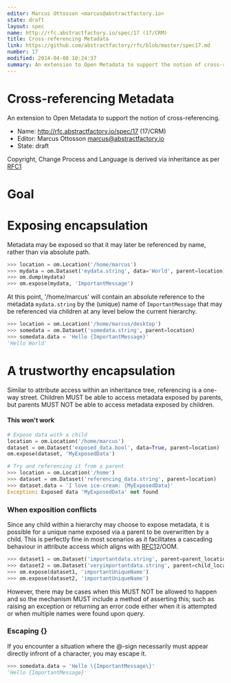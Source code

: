```yaml
---
editor: Marcus Ottosson <marcus@abstractfactory.io>
state: draft
layout: spec
name: http://rfc.abstractfactory.io/spec/17 (17/CRM)
title: Cross-referencing Metadata
link: https://github.com/abstractfactory/rfc/blob/master/spec17.md
number: 17
modified: 2014-04-08 10:24:37
summary: An extension to Open Metadata to support the notion of cross-referencing.
---
```


# Cross-referencing Metadata

An extension to Open Metadata to support the notion of cross-referencing.

* Name: http://rfc.abstractfactory.io/spec/17 (17/CRM)
* Editor: Marcus Ottosson <marcus@abstractfactory.io>
* State: draft

Copyright, Change Process and Language is derived via inheritance as per [RFC1](http://rfc.abstractfactory.io/spec/1)

# Goal

# Exposing encapsulation

Metadata may be exposed so that it may later be referenced by name, rather than via absolute path.

```python
>>> location = om.Location('/home/marcus')
>>> mydata = om.Dataset('mydata.string', data='World', parent=location)
>>> om.dump(mydata)
>>> om.expose(mydata, 'ImportantMessage')
```

At this point, '/home/marcus' will contain an absolute reference to the metadata `mydata.string` by the (unique) name of `ImportantMessage` that may be referenced via children at any level below the current hierarchy.

```python
>>> location = om.Location('/home/marcus/desktop')
>>> somedata = om.Dataset('somedata.string', parent=location)
>>> somedata.data = 'Hello {ImportantMessage}'
'Hello World'
```

# A trustworthy encapsulation

Similar to attribute access within an inheritance tree, referencing is a one-way street. Children MUST be able to access metadata exposed by parents, but parents MUST NOT be able to access metadata exposed by children.

#### This won't work

```python
# Expose data with a child
location = om.Location('/home/marcus')
dataset = om.Dataset('exposed_data.bool', data=True, parent=location)
om.expose(dataset, 'MyExposedData')
```

```python
# Try and referencing it from a parent
>>> location = om.Location('/home')
>>> dataset = om.Dataset('referencing_data.string', parent=location)
>>> dataset.data = 'I love ice-cream: {MyExposedData}'
Exception: Exposed data 'MyExposedData' not found
```

### When exposition conflicts

Since any child within a hierarchy may choose to expose metadata, it is possible for a unique name exposed via a parent to be overwritten by a child. This is perfectly fine in most scenarios as it facilitates a cascading behaviour in attribute access which aligns with [RFC1](http://rfc.abstractfactory.io/spec/1)2/OOM.

```python
>>> dataset1 = om.Dataset('importantdata.string', parent=parent_location)
>>> dataset2 = om.Dataset('veryimportantdata.string', parent=child_location)
>>> om.expose(dataset1, 'importantUniqueName')
>>> om.expose(dataset2, 'importantUniqueName')
```

However, there may be cases when this MUST NOT be allowed to happen and so the mechanism MUST include a method of asserting this; such as raising an exception or returning an error code either when it is attempted or when multiple names were found upon query.

### Escaping {}

If you encounter a situation where the @-sign necessarily must appear directly infront of a character, you may escape it.

```python
>>> somedata.data = 'Hello \{ImportantMessage\}'
'Hello {ImportantMessage}'
```
